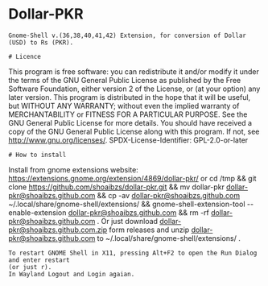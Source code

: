 # Dollar-PKR
```
Gnome-Shell v.(36,38,40,41,42) Extension, for conversion of Dollar (USD) to Rs (PKR).

# Licence
```
This program is free software: you can redistribute it and/or modify
it under the terms of the GNU General Public License as published by
the Free Software Foundation, either version 2 of the License, or
(at your option) any later version.
This program is distributed in the hope that it will be useful,
but WITHOUT ANY WARRANTY; without even the implied warranty of
MERCHANTABILITY or FITNESS FOR A PARTICULAR PURPOSE.  See the
GNU General Public License for more details.
You should have received a copy of the GNU General Public License
along with this program.  If not, see <http://www.gnu.org/licenses/>.
SPDX-License-Identifier: GPL-2.0-or-later
```
# How to install
```
Install from gnome extensions website:
https://extensions.gnome.org/extension/4869/dollar-pkr/
or
cd /tmp && git clone https://github.com/shoaibzs/dollar-pkr.git && mv dollar-pkr dollar-pkr@shoaibzs.github.com && cp -av dollar-pkr@shoaibzs.github.com ~/.local/share/gnome-shell/extensions/ && gnome-shell-extension-tool --enable-extension dollar-pkr@shoaibzs.github.com && rm -rf dollar-pkr@shoaibzs.github.com .
Or
just download dollar-pkr@shoaibzs.github.com.zip form releases and unzip dollar-pkr@shoaibzs.github.com to ~/.local/share/gnome-shell/extensions/ .

```
To restart GNOME Shell in X11, pressing Alt+F2 to open the Run Dialog and enter restart 
(or just r). 
In Wayland Logout and Login agaian.
